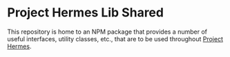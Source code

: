 # Project Hermes Lib Shared

This repository is home to an NPM package that provides a number of useful interfaces, utility classes, etc., that are to be used throughout [Project Hermes][0].

[0]: https://projecthermes.dev
